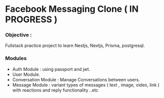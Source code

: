 # Facebook Messaging Clone ( IN PROGRESS )

### Objective :
  Fullstack practice project to learn Nestjs, Nextjs, Prisma, postgresql.

### Modules
  - Auth Module : using passport and jwt.
  - User Module.
  - Conversation Module : Manage Conversations between users.
  - Message Module : variant types of messages ( text , image, video, link ) with reactions and reply functionality ..etc


 



